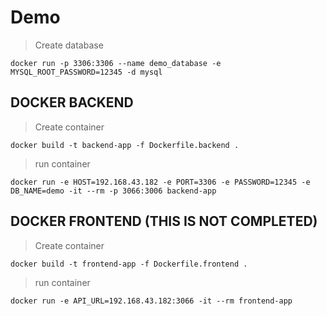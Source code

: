 # Demo

> Create database

```
docker run -p 3306:3306 --name demo_database -e MYSQL_ROOT_PASSWORD=12345 -d mysql
```

## DOCKER BACKEND

> Create container

```
docker build -t backend-app -f Dockerfile.backend .
```

> run container

```
docker run -e HOST=192.168.43.182 -e PORT=3306 -e PASSWORD=12345 -e DB_NAME=demo -it --rm -p 3066:3006 backend-app
```

## DOCKER FRONTEND (THIS IS NOT COMPLETED)

> Create container

```
docker build -t frontend-app -f Dockerfile.frontend .
```

> run container

```
docker run -e API_URL=192.168.43.182:3066 -it --rm frontend-app
```
